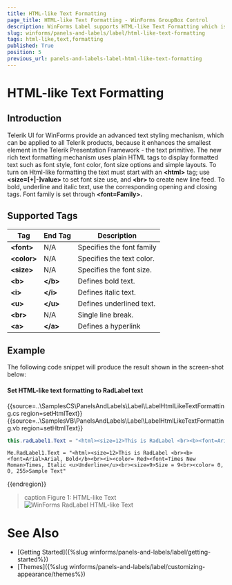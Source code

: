```yaml
---
title: HTML-like Text Formatting
page_title: HTML-like Text Formatting - WinForms GroupBox Control
description: WinForms Label supports HTML-like Text Formatting which is applied on the text primitive allowing the text to be styled with standard HTML tags.
slug: winforms/panels-and-labels/label/html-like-text-formatting
tags: html-like,text,formatting
published: True
position: 5
previous_url: panels-and-labels-label-html-like-text-formatting
---
```


# HTML-like Text Formatting

## Introduction

Telerik UI for WinForms provide an advanced text styling mechanism, which can be applied to all Telerik products, because it enhances the smallest element in the Telerik Presentation Framework - the text primitive. The new rich text formatting mechanism uses plain HTML tags to display formatted text such as font style, font color, font size options and simple layouts. To turn on Html-like formatting the text must start with an __\<html\>__ tag; use __\<size=[+|-]value\>__ to set font size use, and __\<br\>__ to create new line feed. To bold, underline and italic text, use the corresponding opening and closing tags. Font family is set through __\<font=Family\>.__

## Supported Tags 


|  __Tag__  |  __End Tag__  |  __Description__  |
| ------ | ------ | ------ |
| __\<font\>__ |N/A|Specifies the font family|
| __\<color\>__ |N/A|Specifies the text color.|
| __\<size\>__ |N/A|Specifies the font size.|
| __\<b\>__ | __\</b\>__ |Defines bold text.|
| __\<i\>__ | __\</i\>__ |Defines italic text.|
| __\<u\>__ | __\</u\>__ |Defines underlined text.|
| __\<br\>__ |N/A|Single line break.|
| __\<a\>__ | __\</a\>__ |Defines a hyperlink|

## Example

The following code snippet will produce the result shown in the screen-shot below:

#### Set HTML-like text formatting to RadLabel text

{{source=..\SamplesCS\PanelsAndLabels\Label\LabelHtmlLikeTextFormatting.cs region=setHtmlText}} 
{{source=..\SamplesVB\PanelsAndLabels\Label\LabelHtmlLikeTextFormatting.vb region=setHtmlText}} 

````C#
this.radLabel1.Text = "<html><size=12>This is RadLabel <br><b><font=Arial>Arial, Bold</b><br><i><color= Red><font=Times New Roman>Times, Italic <u>Underline</u><br><size=9>Size = 9<br><color= 0, 0, 255>Sample Text";

````
````VB.NET
Me.RadLabel1.Text = "<html><size=12>This is RadLabel <br><b><font=Arial>Arial, Bold</b><br><i><color= Red><font=Times New Roman>Times, Italic <u>Underline</u><br><size=9>Size = 9<br><color= 0, 0, 255>Sample Text"

````

{{endregion}} 

>caption Figure 1: HTML-like Text
![WinForms RadLabel HTML-like Text](images/panels-and-labels-label-html-like-text-formatting001.png)

# See Also

* [Getting Started]({%slug winforms/panels-and-labels/label/getting-started%})
* [Themes]({%slug winforms/panels-and-labels/label/customizing-appearance/themes%})
